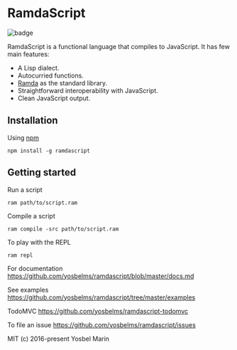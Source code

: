 # RamdaScript

![badge](https://circleci.com/gh/yosbelms/ramdascript/tree/master.png?circle-token=154390b3f400d0abac1e1457dc7652411debbd4d)

RamdaScript is a functional language that compiles to JavaScript. It has few main features:

* A Lisp dialect.
* Autocurried functions.
* [Ramda](http://ramdajs.com) as the standard library.
* Straightforward interoperability with JavaScript.
* Clean JavaScript output.

## Installation

Using [npm](https://npmjs.org)

```shell
npm install -g ramdascript
```

## Getting started

Run a script

```shell
ram path/to/script.ram
```

Compile a script

```shell
ram compile -src path/to/script.ram
```

To play with the REPL

```shell
ram repl
```

For documentation https://github.com/yosbelms/ramdascript/blob/master/docs.md

See examples https://github.com/yosbelms/ramdascript/tree/master/examples

TodoMVC https://github.com/yosbelms/ramdascript-todomvc

To file an issue  https://github.com/yosbelms/ramdascript/issues

MIT (c) 2016-present Yosbel Marin